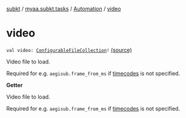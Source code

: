 [subkt](../../index.md) / [myaa.subkt.tasks](../index.md) / [Automation](index.md) / [video](./video.md)

# video

`val video: `[`ConfigurableFileCollection`](https://docs.gradle.org/current/javadoc/org/gradle/api/file/ConfigurableFileCollection.html)`!` [(source)](https://github.com/Myaamori/SubKt/blob/0.1.12/src/main/kotlin/myaa/subkt/tasks/asstasks.kt#L668)

Video file to load.

Required for e.g. `aegisub.frame_from_ms` if [timecodes](timecodes.md) is not specified.

**Getter**

Video file to load.

Required for e.g. `aegisub.frame_from_ms` if [timecodes](timecodes.md) is not specified.

